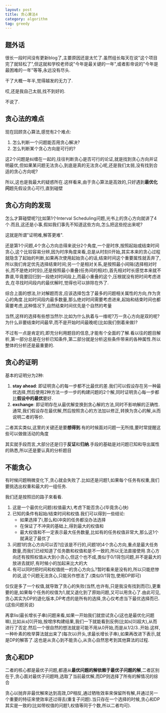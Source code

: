 ```yaml
---
layout: post
title: 贪心算法4
category: algorithm
tag: greedy
---
```


## 题外话

很长一段时间没有更新blog了,主要原因还是太忙了.虽然组长每天在说"这个项目完了就轻松了",但这就和学校老师说"今年是最关键的一年",或者影帝说的"今年是最困难的一年"等等,永远没有尽头.

干了大概一年半,觉得越发的无力了.

哎,还是我自己太弱,找不到好的.

不说了.

## 贪心法的难点

现在回顾贪心算法,感觉有2个难点:

1. 怎么判断一个问题能否用贪心解决?
2. 怎么判断某个贪心方向是可行的?

这2个问题是纠缠在一起的,往往判断贪心是否可行的论证,就是找到贪心方向并证明最优,但如果某问题无法贪心,到底是真的无法贪心呢,还是我们太弱,没有找到合适的贪心方向呢?

所以,这也是我最大的疑惑所在.这样看来,由于贪心算法是高效的,只好遇到**最优化问**题先假设贪心可行,直到碰壁

## 贪心方向的发现

怎么才算碰壁呢?比如第1个Interval Scheduling问题,光书上的贪心方向就讲了4个.而且,这还是小事,假如我们事先不知道这些方向,怎么把这些挖出来呢?

这就是所谓"证明难,解答更难".

还是第1个问题,4个贪心方向总得来说分2个角度,一个是时序,按照起始或结束时间贪心,这个比较容易分辨,因为时序角度来看,总是从时刻0开始,其实本来的贪心过程就隐含了起始的判断,如果再次使用起始贪心的话,结束时间这个重要属性就丢弃了,所以我们肯定优先选择结束时间;另一个是相对关系,是按照最小间隔(选择相对时长,而不是绝对时刻),还是按照最小重叠(任务间的相对),首先相对时长感觉本来就不靠谱,毕竟要回归到一段绝对时间段上,而最小重叠的这个,压根就没有把时间考虑进去,在寻找时间段内的最优解时,觉得也可以排除在外了.

综合上面的想法,针对解题而言,应该选择包含了最多的问题相关属性的方向,作为贪心的角度.比如时间段内最多数量,那么绝对时间需要考虑进来,起始和结束时间也都需要考虑,这种情况下,自然结束时间优先是个自然的考量

当然,这样的选择有些想当然尔.比如为什么执着与一维呢?万一贪心方向是双的呢?为什么非要结束时间最早,而不是开始时间最晚呢(比如我们倒着来做)?

不过有一点是肯定的,即充分利用题目的信息,才能有个全面的了解.看以往的题目解析,第一部分总是在分析已知条件,第二部分就是分析这些条件带来的各种属性.所以整体的分析还是最重要的.

## 贪心的证明

基本的证明分为2种:

1. **stay ahead**: 即证明贪心的每一步都不比最优的差.我们可以假设存在另一种最优选择,然后使用2种方法一步一步的构建问题的2个解,同时证明贪心每一步都比**假设中的最优**要好.
2. **exchange**: 即证明存在从最优解变换到贪心解的方法,同时不影响解的正确性.通常,我们假设存在最优解,然后按照贪心的方法加以修正,转换为贪心的解,从而说明二者的等价.

二者其实类似,这里的关键还是要**想得到**.有的时候面对问题一无所措,要时常提醒这些可以做做活动的角度

其实就手段而言,大部分还是归于**反证**和**归纳**.手段的基础是对问题已知和导出属性的熟悉,所以还是要认真的分析题目

## 不能贪心

有时候问题稍微变化下,贪心就会失败了.比如还是问题1,如果每个任务有权重,我们要挑选出权重和最大的一组任务.

我们还是按照旧的路子來看看.

1. 这是一个最优化问题(权值最大),考虑下能否贪心(毕竟贪心快)
2. 已知的条件有起始/结束时间和权值.我们可以得到一些结论:
    * 如果选择了i,那么和i冲突的任务都没办法选择
    * 在保证了不冲突的基础上,得到最大的权值和
    * 最大权值和不一定表示最大任务数量,比如有的任务权值非常大,那么这1个就满足了最优了
3. 问题1的贪心方向可以否?应该是不行的,问题1的4个贪心方向,重点是最大任务数量,而我们已经知道了任务数和权值和是不一致的,所以无法直接使用.贪心方向还有按照权值从大到小贪心,但这个也不成,类似于0/1背包问题,并不是最大的放进去就好,有时候小的加起来比大的大
4. 有可以同时把时间和权值统一的贪心方向么?暂时看来是没有的,所以只能悲惨的说,这个问题无法贪心,只能另作想法了.(类似0/1背包,使用DP即可)

仅仅是多了一个权值,就导致了贪心的失败(当然,也许有,只是我没有找到而已),更重要的是,如果每个任务的权值为1,就又退化到了原始问题,又可以用贪心了.由此可见,贪心其实为DP的退化版本,DP考虑的是所有的选择,贪心仅考虑当下最优选择而已.(这些问题另说)

再拿lis(最长增长子串)问题来看,如果一开始我们就尝试贪心(这也是最优化问题嘛),比如从s[0]开始,按增序构建结果,我们一下就能看到反例(比如s[0]超大),从而进行了否定.然后一个很自然的想法就是可能不用从0开始,而是从1/2/3..开始.这样,一种朴素的枚举算法就出来了(每次以i开头,求最长增长子串),如果再改进下表示,就是DP的解答了.这也是从贪心到不能贪心,从贪心自然思考到其他算法的过程.

## 贪心和DP

二者的核心都是最优子问题,都遵从**最优问题的解依赖于最优子问题的解**,二者区别在于,贪心面对最优子问题時,选取了当前最优解,而DP则选择了所有的解情况的综合

贪心以抛弃非最优解來达到高效,DP相反,通过牺牲效率來保留所有解,幷通过另一个重要的特征來使效率还过得去(重复子问题).当只存在一个选择的时候,贪心和DP其实是一致的(比如带权值的问题1,权值等同于个数,所以二者均可).

